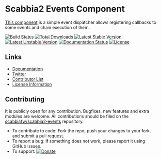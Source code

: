# Scabbia2 Events Component

[This component](https://github.com/scabbiafw/scabbia2-events/) is a simple event dispatcher allows registering callbacks to some events and chain execution of them.

[![Build Status](https://travis-ci.org/scabbiafw/scabbia2-events.png?branch=master)](https://travis-ci.org/scabbiafw/scabbia2-events)
[![Total Downloads](https://poser.pugx.org/scabbiafw/scabbia2-events/downloads.png)](https://packagist.org/packages/scabbiafw/scabbia2-events)
[![Latest Stable Version](https://poser.pugx.org/scabbiafw/scabbia2-events/v/stable)](https://packagist.org/packages/scabbiafw/scabbia2-events)
[![Latest Unstable Version](https://poser.pugx.org/scabbiafw/scabbia2-events/v/unstable)](https://packagist.org/packages/scabbiafw/scabbia2-events)
[![Documentation Status](https://readthedocs.org/projects/scabbia2-documentation/badge/?version=latest)](http://docs.scabbiafw.com/)
[![License](https://poser.pugx.org/scabbiafw/scabbia2-events/license.png)](https://packagist.org/packages/scabbiafw/scabbia2-events)

## Links
- [Documentation](http://docs.scabbiafw.com/)
- [Twitter](https://twitter.com/scabbiafw)
- [Contributor List](contributors.md)
- [License Information](LICENSE)


## Contributing
It is publicly open for any contribution. Bugfixes, new features and extra modules are welcome. All contributions should be filed on the [scabbiafw/scabbia2-events](https://github.com/scabbiafw/scabbia2-events) repository.

* To contribute to code: Fork the repo, push your changes to your fork, and submit a pull request.
* To report a bug: If something does not work, please report it using GitHub issues.
* To support: [![Donate](https://www.paypalobjects.com/en_US/i/btn/btn_donate_LG.gif)](https://www.paypal.com/cgi-bin/webscr?cmd=_s-xclick&hosted_button_id=BXNMWG56V6LYS)
